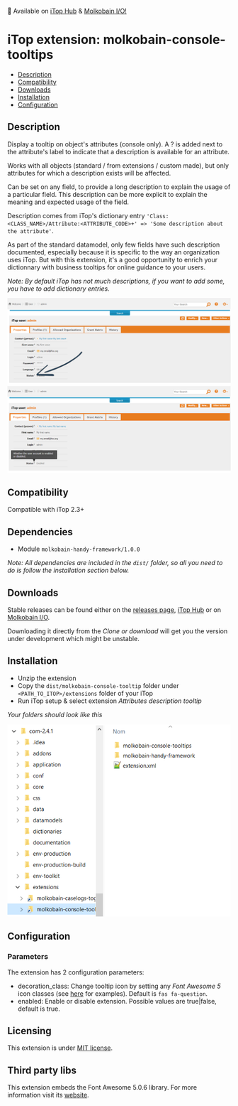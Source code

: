 👋 Available on [iTop Hub](https://store.itophub.io/en_US/products/molkobain-console-tooltips) & [Molkobain I/O!](https://www.molkobain.com/product/console-tooltips/)

# iTop extension: molkobain-console-tooltips
* [Description](#description)
* [Compatibility](#compatibility)
* [Downloads](#downloads)
* [Installation](#installation)
* [Configuration](#configuration)

## Description
Display a tooltip on object's attributes (console only). A ? is added next to the attribute's label to indicate that a description is available for an attribute.

Works with all objects (standard / from extensions / custom made), but only attributes for which a description exists will be affected.

Can be set on any field, to provide a long description to explain the usage of a particular field. This description can be more explicit to explain the meaning and expected usage of the field.

Description comes from iTop's dictionary entry ``'Class:<CLASS_NAME>/Attribute:<ATTRIBUTE_CODE>+' => 'Some description about the attribute'``.

As part of the standard datamodel, only few fields have such description documented, especially because it is specific to the way an organization uses iTop. But with this extension, it's a good opportunity to enrich your dictionnary with business tooltips for online guidance to your users.

*Note: By default iTop has not much descriptions, if you want to add some, you have to add dictionary entries.*

![Description decoration](https://raw.githubusercontent.com/Molkobain/itop-console-tooltips/develop/docs/mct-object-01.PNG)
![Description tooltip](https://raw.githubusercontent.com/Molkobain/itop-console-tooltips/develop/docs/mct-object-02.PNG)

## Compatibility
Compatible with iTop 2.3+

## Dependencies
* Module `molkobain-handy-framework/1.0.0`

*Note: All dependencies are included in the `dist/` folder, so all you need to do is follow the installation section below.*

## Downloads
Stable releases can be found either on the [releases page](https://github.com/Molkobain/itop-console-tooltips/releases), [iTop Hub](https://store.itophub.io/en_US/products/molkobain-console-tooltips) or on [Molkobain I/O](https://www.molkobain.com/product/console-tooltips/).

Downloading it directly from the *Clone or download* will get you the version under development which might be unstable.

## Installation
* Unzip the extension
* Copy the ``dist/molkobain-console-tooltip`` folder under ``<PATH_TO_ITOP>/extensions`` folder of your iTop
* Run iTop setup & select extension *Attributes description tooltip*

*Your folders should look like this*

![Extensions folder](https://raw.githubusercontent.com/Molkobain/itop-console-tooltips/develop/docs/mct-install.PNG)

## Configuration
### Parameters
The extension has 2 configuration parameters:
  * decoration_class: Change tooltip icon by setting any *Font Awesome 5* icon classes (see [here](https://fontawesome.com/icons?d=gallery&m=free)  for examples). Default is ``fas fa-question``.
  * enabled: Enable or disable extension. Possible values are true|false, default is true.

## Licensing
This extension is under [MIT license](https://en.wikipedia.org/wiki/MIT_License).

## Third party libs
This extension embeds the Font Awesome 5.0.6 library. For more information visit its [website](https://fontawesome.com).
